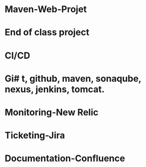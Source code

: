 # Maven-Web-Projet
# End of class project
# CI/CD
# Gi# t, github, maven, sonaqube, nexus, jenkins, tomcat.
# Monitoring-New Relic
# Ticketing-Jira
# Documentation-Confluence
